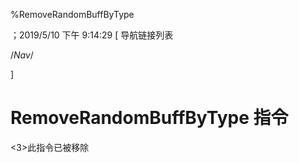
%RemoveRandomBuffByType

；2019/5/10 下午 9:14:29
[ 导航链接列表

/*Nav*/

]
# RemoveRandomBuffByType 指令

<3>此指令已被移除

